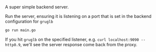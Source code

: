 A super simple backend server.

Run the server, ensuring it is listening on a port that is set in the backend configuration for `gruglb`

```bash
go run main.go
```

If you hit `gruglb` on the specified listener, e.g. `curl localhost:9090 --http0.9`, we'll see the server response
come back from the proxy.
